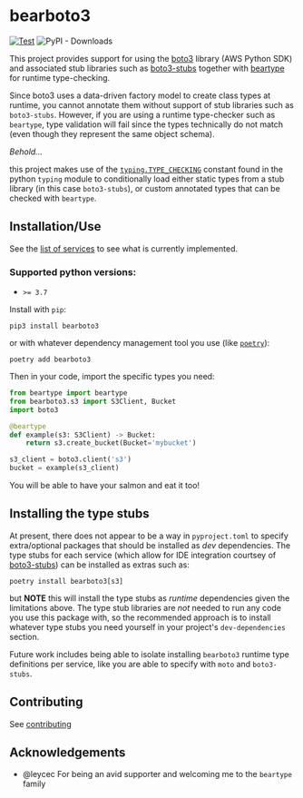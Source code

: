 # bearboto3

[![Test](https://github.com/beartype/bearboto3/actions/workflows/test.yml/badge.svg)](https://github.com/beartype/bearboto3/actions/workflows/test.yml) ![PyPI - Downloads](https://img.shields.io/pypi/dm/bearboto3)

This project provides support for using the [boto3](https://github.com/boto/boto3/) library (AWS Python SDK) and associated stub libraries such as [boto3-stubs](https://pypi.org/project/boto3-stubs/) together with [beartype](https://github.com/beartype/beartype/) for runtime type-checking.

Since boto3 uses a data-driven factory model to create class types at runtime, you cannot annotate them without support of stub libraries such as `boto3-stubs`. However, if you are using a runtime type-checker such as `beartype`, type validation will fail since the types technically do not match (even though they represent the same object schema).

_Behold..._

this project makes use of the [`typing.TYPE_CHECKING`](https://docs.python.org/3/library/typing.html#typing.TYPE_CHECKING) constant found in the python `typing` module to conditionally load either static types from a stub library (in this case `boto3-stubs`), or custom annotated types that can be checked with `beartype`.

## Installation/Use

See the [list of services](services.md) to see what is currently implemented.

### Supported python versions:
- `>= 3.7`

Install with `pip`:

`pip3 install bearboto3`

or with whatever dependency management tool you use (like [`poetry`](https://python-poetry.org/)):

`poetry add bearboto3`

Then in your code, import the specific types you need:

```python
from beartype import beartype
from bearboto3.s3 import S3Client, Bucket
import boto3

@beartype
def example(s3: S3Client) -> Bucket:
    return s3.create_bucket(Bucket='mybucket')

s3_client = boto3.client('s3')
bucket = example(s3_client)
```

You will be able to have your salmon and eat it too!

## Installing the type stubs
At present, there does not appear to be a way in `pyproject.toml` to specify extra/optional packages that should be installed as _dev_ dependencies. The type stubs for each service (which allow for IDE integration courtsey of [boto3-stubs](https://pypi.org/project/boto3-stubs/)) can be installed as extras such as:

`poetry install bearboto3[s3]`

but **NOTE** this will install the type stubs as _runtime_ dependencies given the limitations above. The type stub libraries are _not_ needed to run any code you use this package with, so the recommended approach is to install whatever type stubs you need yourself in your project's `dev-dependencies` section.

Future work includes being able to isolate installing `bearboto3` runtime type definitions per service, like you are able to specify with `moto` and `boto3-stubs`.

## Contributing

See [contributing](contributing.md)

## Acknowledgements

* @leycec For being an avid supporter and welcoming me to the `beartype` family
